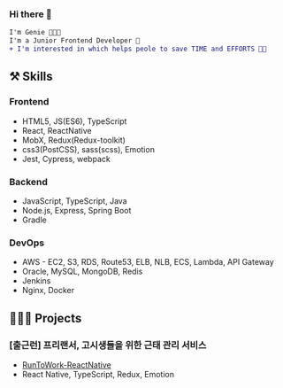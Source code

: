 ### Hi there 👋 
```diff
I'm Genie 👩🏻‍💻
I'm a Junior Frontend Developer 🐥
+ I'm interested in which helps peole to save TIME and EFFORTS 🧙🏻
```

## ⚒️ Skills
### **Frontend**

- HTML5, JS(ES6), TypeScript
- React, ReactNative
- MobX, Redux(Redux-toolkit)
- css3(PostCSS), sass(scss), Emotion
- Jest, Cypress, webpack

### **Backend**

- JavaScript, TypeScript, Java
- Node.js, Express, Spring Boot
- Gradle

### **DevOps**

- AWS -
EC2, S3, RDS, Route53, ELB, NLB, ECS, Lambda, API Gateway
- Oracle, MySQL, MongoDB, Redis
- Jenkins
- Nginx, Docker



## 👩🏻‍💻 Projects
### [출근런] 프리랜서, 고시생들을 위한 근태 관리 서비스
- [RunToWork-ReactNative](https://github.com/RunToWork/RunToWork-ReactNative)
- React Native, TypeScript, Redux, Emotion

<!--
**greeneeya/greeneeya** is a ✨ _special_ ✨ repository because its `README.md` (this file) appears on your GitHub profile.

Here are some ideas to get you started:

- 🔭 I’m currently working on ...
- 🌱 I’m currently learning ...
- 👯 I’m looking to collaborate on ...
- 🤔 I’m looking for help with ...
- 💬 Ask me about ...
- 📫 How to reach me: ...
- 😄 Pronouns: ...
- ⚡ Fun fact: ...
-->
